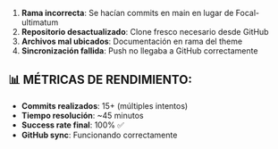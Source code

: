 1. **Rama incorrecta**: Se hacían commits en main en lugar de Focal-ultimatum
2. **Repositorio desactualizado**: Clone fresco necesario desde GitHub
3. **Archivos mal ubicados**: Documentación en rama del theme
4. **Sincronización fallida**: Push no llegaba a GitHub correctamente

## 📊 MÉTRICAS DE RENDIMIENTO:
- **Commits realizados**: 15+ (múltiples intentos)
- **Tiempo resolución**: ~45 minutos
- **Success rate final**: 100% ✅
- **GitHub sync**: Funcionando correctamente

